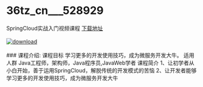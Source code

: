 # 36tz_cn___528929
SpringCloud实战入门视频课程
[下载地址](http://www.36tz.cn/article/528929 "下载地址")
<br/></br>[![download](http://36tz.cn/muke_img/2019_11_1-95-300x169.png "下载地址")](http://www.36tz.cn/article/528929 "下载地址")
<br/></br>### 课程介绍:
课程目标
学习更多的开发使用技巧，成为微服务开发大牛。
适用人群
Java工程师，架构师，Java程序员,JavaWeb学者
课程简介
1、让初学者从小白开始，善于运用SpringCloud，解脱传统的开发模式的苦恼
2、让开发者能够学习更多的开发使用技巧，成为微服务开发大牛


 
